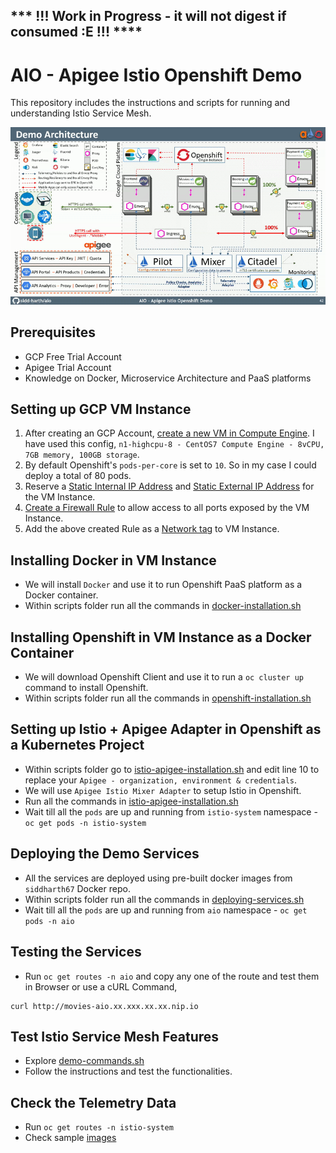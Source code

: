 ## *** !!! Work in Progress - it will not digest if consumed :E !!! ****


# AIO - Apigee Istio Openshift Demo
This repository includes the instructions and scripts for running and understanding Istio Service Mesh. 

![Demo Architecture](demo-architecture2.gif)

## Prerequisites
* GCP Free Trial Account
* Apigee Trial Account
* Knowledge on Docker, Microservice Architecture and PaaS platforms

## Setting up GCP VM Instance
1. After creating an GCP Account, [create a new VM in Compute Engine](https://cloud.google.com/compute/docs/quickstart-linux). I have used this config, `n1-highcpu-8 - CentOS7 Compute Engine - 8vCPU, 7GB memory, 100GB storage`. 
2. By default Openshift's `pods-per-core` is set to `10`. So in my case I could deploy a total of 80 pods.
3. Reserve a [Static Internal IP Address](https://cloud.google.com/compute/docs/ip-addresses/reserve-static-internal-ip-address) and [Static External IP Address](https://cloud.google.com/compute/docs/ip-addresses/reserve-static-external-ip-address) for the VM Instance.
4. [Create a Firewall Rule](https://cloud.google.com/vpc/docs/using-firewalls) to allow access to all ports exposed by the VM Instance.
5. Add the above created Rule as a [Network tag](https://cloud.google.com/vpc/docs/add-remove-network-tags#adding_new_tags_to_vm_instances) to VM Instance.

## Installing Docker in VM Instance
* We will install `Docker` and use it to run Openshift PaaS platform as a Docker container.
* Within scripts folder run all the commands in [docker-installation.sh](https://github.com/sidd-harth/aio/blob/master/scripts/docker-installation.sh)

## Installing Openshift in VM Instance as a Docker Container
* We will download Openshift Client and use it to run a `oc cluster up` command to install Openshift.
* Within scripts folder run all the commands in [openshift-installation.sh](https://github.com/sidd-harth/aio/blob/master/scripts/openshift-installation.sh)

## Setting up Istio + Apigee Adapter in Openshift as a Kubernetes Project
* Within scripts folder go to [istio-apigee-installation.sh](https://github.com/sidd-harth/aio/blob/master/scripts/istio-apigee-installation.sh) and edit line 10 to replace your `Apigee - organization, environment & credentials`.
* We will use `Apigee Istio Mixer Adapter` to setup Istio in Openshift.
* Run all the commands in [istio-apigee-installation.sh](https://github.com/sidd-harth/aio/blob/master/scripts/istio-apigee-installation.sh)
* Wait till all the `pods` are up and running from `istio-system` namespace - `oc get pods -n istio-system`

## Deploying the Demo Services
* All the services are deployed using pre-built docker images from `siddharth67` Docker repo.
* Within scripts folder run all the commands in [deploying-services.sh](https://github.com/sidd-harth/aio/blob/master/scripts/deploying-services.sh)
* Wait till all the `pods` are up and running from `aio` namespace - `oc get pods -n aio`

## Testing the Services 
* Run `oc get routes -n aio` and copy any one of the route and test them in Browser or use a cURL Command,
```
curl http://movies-aio.xx.xxx.xx.xx.nip.io
```

## Test Istio Service Mesh Features
* Explore [demo-commands.sh](https://github.com/sidd-harth/aio/blob/master/scripts/demo-commands.sh)
* Follow the instructions and test the functionalities.

## Check the Telemetry Data
* Run `oc get routes -n istio-system` 
* Check sample [images](https://github.com/sidd-harth/aio/tree/master/images)


